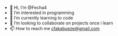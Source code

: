 - 👋 Hi, I’m @Fecha4
- 👀 I’m interested in programming
- 🌱 I’m currently learning to code
- 💞️ I’m looking to collaborate on projects once i learn
- 📫 How to reach me cfakabueze@gmail.com

<!---
Fecha4/Fecha4 is a ✨ special ✨ repository because its `README.md` (this file) appears on your GitHub profile.
You can click the Preview link to take a look at your changes.
--->
